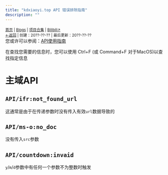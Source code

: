 ```yaml
---
title: "kdxiaoyi.top API 错误排除指南"
description: ""
---
```

<script src="https://unpkg.com/sober@0.3.2/dist/sober.min.js"></script><script src="https://rs.kdxiaoyi.top/res/scripts/js/md-newUI-render.js"></script>
<small id="old_menu"><a href="/">首页</a> | <a href="/blogs">Blogs</a> | <a href="/Project">项目合集</a> | <a href="https://space.bilibili.com/1987247870">Bilibili↗</a><br></small><small><a href="../../">←返回</a> | 
创建：20??-??-?? | 最后更新：20??-??-??</small><br>
您或许可以参阅：[API使用指南](https://kdxiaoyi.top/api/index.htm)

在查找您需要的信息时，您可以使用 Ctrl+F (或 Command+F 对于MacOS)以查找指定信息
# 主域API
## `API/ifr:not_found_url`
这通常是由于在传递参数时没有传入有效`url`数据导致的
## `API/ms-o:no_doc`
没有传入`src`参数
## `API/countdown:invaid`
`y`/`m`/`d`参数中有任何一个参数不为整数时触发